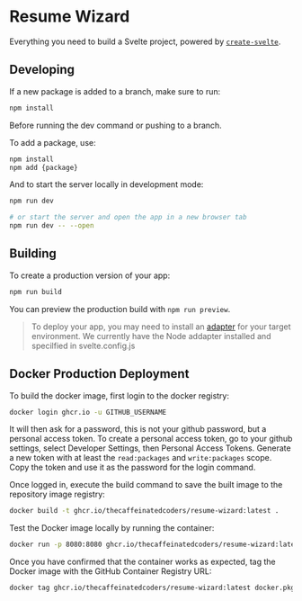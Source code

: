 # Resume Wizard

Everything you need to build a Svelte project, powered by [`create-svelte`](https://github.com/sveltejs/kit/tree/master/packages/create-svelte).

## Developing

If a new package is added to a branch, make sure to run:

```bash
npm install
```

Before running the dev command or pushing to a branch.

To add a package, use:

```bash
npm install
npm add {package}
```

And to start the server locally in development mode:

```bash
npm run dev

# or start the server and open the app in a new browser tab
npm run dev -- --open
```

## Building

To create a production version of your app:

```bash
npm run build
```

You can preview the production build with `npm run preview`.

> To deploy your app, you may need to install an [adapter](https://kit.svelte.dev/docs/adapters) for your target environment.
> We currently have the Node addapter installed and specilfied in svelte.config.js

## Docker Production Deployment
To build the docker image, first login to the docker registry:
```bash
docker login ghcr.io -u GITHUB_USERNAME
```
It will then ask for a password, this is not your github password, but a personal access token. To create a personal access token, go to your github settings, select Developer Settings, then Personal Access Tokens. Generate a new token with at least the `read:packages` and `write:packages` scope. Copy the token and use it as the password for the login command.

Once logged in, execute the build command to save the built image to the repository image registry:
```bash
docker build -t ghcr.io/thecaffeinatedcoders/resume-wizard:latest .
```

Test the Docker image locally by running the container:
```bash
docker run -p 8080:8080 ghcr.io/thecaffeinatedcoders/resume-wizard:latest
```

Once you have confirmed that the container works as expected, tag the Docker image with the GitHub Container Registry URL:
```bash
docker tag ghcr.io/thecaffeinatedcoders/resume-wizard:latest docker.pkg.github.com/thecaffeinatedcoders/resume-wizard/resume-wizard:latest
```
